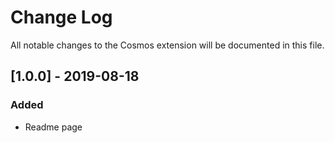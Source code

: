 # Change Log

All notable changes to the Cosmos extension will be documented in this file.

## [1.0.0] - 2019-08-18

### Added
* Readme page